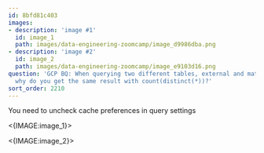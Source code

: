 ```yaml
---
id: 8bfd81c403
images:
- description: 'image #1'
  id: image_1
  path: images/data-engineering-zoomcamp/image_d9986dba.png
- description: 'image #2'
  id: image_2
  path: images/data-engineering-zoomcamp/image_e9103d16.png
question: 'GCP BQ: When querying two different tables, external and materialized,
  why do you get the same result with count(distinct(*))?'
sort_order: 2210
---
```


You need to uncheck cache preferences in query settings

<{IMAGE:image_1}>

<{IMAGE:image_2}>